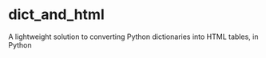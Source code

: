 # dict_and_html
 A lightweight solution to converting Python dictionaries into HTML tables, in Python
